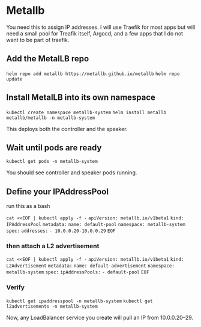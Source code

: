 # Metallb

You need this to assign IP addresses. I will use Traefik for most apps but will need a small pool for Treafik itself, Argocd, and a few apps that I do not want to be part of traefik. 

 
## Add the MetalLB repo
 
`helm repo add metallb https://metallb.github.io/metallb`
`helm repo update`
 
 
 
## Install MetalLB into its own namespace
 
`kubectl create namespace metallb-system`
`helm install metallb metallb/metallb -n metallb-system`

This deploys both the controller and the speaker.
 
 
 
## Wait until pods are ready
 
`kubectl get pods -n metallb-system`

You should see controller and speaker pods running.
 
 
 
## Define your IPAddressPool

run this as a bash

`cat <<EOF | kubectl apply -f -`
`apiVersion: metallb.io/v1beta1`
`kind: IPAddressPool`
`metadata:`
 `name: default-pool`
 `namespace: metallb-system`
`spec:`
 `addresses:`
 `- 10.0.0.20-10.0.0.29`
`EOF`

### then attach a L2 advertisement

`cat <<EOF | kubectl apply -f -`
`apiVersion: metallb.io/v1beta1`
`kind: L2Advertisement`
`metadata:`
  `name: default-advertisement`
  `namespace: metallb-system`
`spec:`
  `ipAddressPools:`
  `- default-pool`
`EOF`
 
### Verify
 
`kubectl get ipaddresspool -n metallb-system`
`kubectl get l2advertisements -n metallb-system`

Now, any LoadBalancer service you create will pull an IP from 10.0.0.20–29.
 